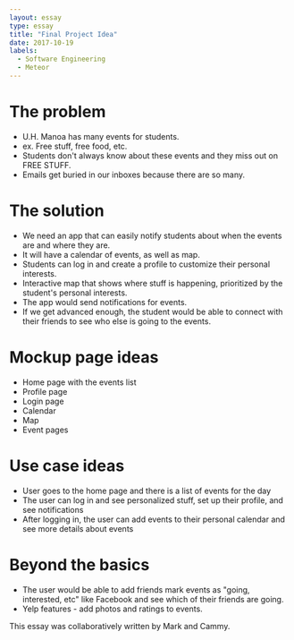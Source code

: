 ```yaml
---
layout: essay
type: essay
title: "Final Project Idea"
date: 2017-10-19
labels:
  - Software Engineering
  - Meteor
---
```


# The problem
 * U.H. Manoa has many events for students.
 * ex. Free stuff, free food, etc.
 * Students don't always know about these events and they miss out on FREE STUFF.
 * Emails get buried in our inboxes because there are so many.
 
# The solution
 * We need an app that can easily notify students about when the events are and where they are.
 * It will have a calendar of events, as well as map.
 * Students can log in and create a profile to customize their personal interests.
 * Interactive map that shows where stuff is happening, prioritized by the student's personal interests.
 * The app would send notifications for events.
 * If we get advanced enough, the student would be able to connect with their friends to see who else is going to the events.
 
#  Mockup page ideas
 * Home page with the events list
 * Profile page
 * Login page
 * Calendar
 * Map
 * Event pages
 
# Use case ideas
 * User goes to the home page and there is a list of events for the day
 * The user can log in and see personalized stuff, set up their profile, and see notifications
 * After logging in, the user can add events to their personal calendar and see more details about events
 
# Beyond the basics
 * The user would be able to add friends mark events as "going, interested, etc" like Facebook and see which of their friends are going.
 * Yelp features - add photos and ratings to events.
 
 This essay was collaboratively written by Mark and Cammy.
 
 
 
 
